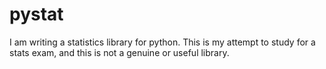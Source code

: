 # pystat
I am writing a statistics library for python. This is my attempt to study for a stats exam, and this is not a genuine or useful library.
